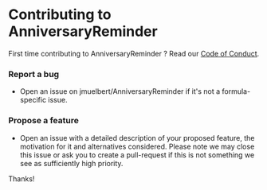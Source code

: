 # Contributing to AnniversaryReminder
First time contributing to AnniversaryReminder ? Read our [Code of Conduct](https://github.com/jmuelbert/AnniversaryReminder/blob/master/CODE_OF_CONDUCT.md#code-of-conduct).

### Report a bug

* Open an issue on jmuelbert/AnniversaryReminder if it's not a formula-specific issue.

### Propose a feature

* Open an issue with a detailed description of your proposed feature, the motivation for it and alternatives considered. Please note we may close this issue or ask you to create a pull-request if this is not something we see as sufficiently high priority.

Thanks!
